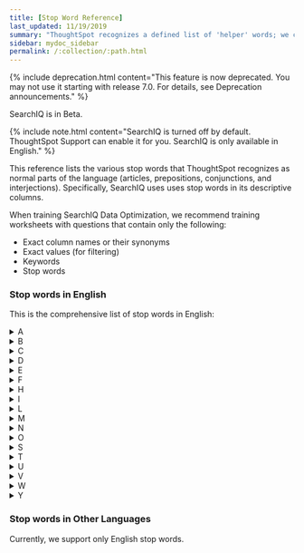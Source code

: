 ```yaml
---
title: [Stop Word Reference]
last_updated: 11/19/2019
summary: "ThoughtSpot recognizes a defined list of 'helper' words; we call them stop words."
sidebar: mydoc_sidebar
permalink: /:collection/:path.html
---
```

{% include deprecation.html content="This feature is now deprecated. You may not use it starting with release 7.0. For details, see Deprecation announcements." %}

SearchIQ is in <span class="label label-beta">Beta</span>.

{% include note.html content="SearchIQ is turned off by default. ThoughtSpot Support can enable it for you. SearchIQ is only available in English." %}

This reference lists the various stop words that ThoughtSpot recognizes as
normal parts of the language (articles, prepositions, conjunctions, and
interjections). Specifically, SearchIQ uses uses stop words in its
descriptive columns.

When training SearchIQ Data Optimization, we recommend training worksheets with
questions that contain only the following:

 - Exact column names or their synonyms
 - Exact values (for filtering)
 - Keywords
 - Stop words

### Stop words in English

This is the comprehensive list of stop words in English:
<details>
<summary>A</summary>
a
about
again
against
am
an
any
are
arent
as
at
</details>
<details>
<summary>B</summary>
be
because
been
being
both
but
</details>
<details>
<summary>C</summary>
cant
cannot
could
couldnt
</details>
<details>
<summary>D</summary>
did
didnt
do
does
doesnt
doing
dont
down
during
</details>
<details>
<summary>E</summary>
each
</details>
<details>
<summary>F</summary>
few
for
from
further
</details>
<details>
<summary>H</summary>
had
hadnt
has
hasnt
have
havent
having
he
her
here
hers
herself
him
himself
his
how
</details>
<details>
<summary>I</summary>
i
if
in
into
is
isnt
it
its
itself
</details>
<details>
<summary>L</summary>
let
</details>
<details>
<summary>M</summary>
me
mustnt
my
myself
</details>
<details>
<summary>N</summary>
nor
</details>
<details>
<summary>O</summary>
of
off
on
once
only
or
other
ought
our
ours
ourselves
out
over
</details>
<details>
<summary>S</summary>
same
she
should
shouldnt
so
some
such
</details>
<details>
<summary>T</summary>
than
that
the
their
theirs
them
themselves
then
there
these
they
this
those
through
to
too
</details>
<details>
<summary>U</summary>
under
until
up
</details>
<details>
<summary>V</summary>
very
</details>
<details>
<summary>W</summary>
was
wasnt
we
were
werent
what
which
while
whom
why
wont
would
wouldnt
</details>
<details>
<summary>Y</summary>
you
your
yours
yourself
yourselves
</details>

### Stop words in Other Languages

Currently, we support only English stop words.
